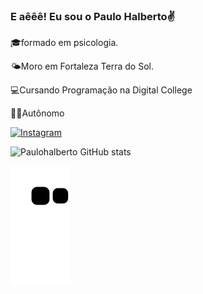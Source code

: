 ### E aêêê! Eu sou o Paulo Halberto✌️
🎓formado em psicologia.

🌤️Moro em Fortaleza Terra do Sol.

💻Cursando Programação na Digital College

👨‍💼Autônomo 

[![Instagram](https://img.shields.io/badge/Instagram-E4405F?style=for-the-badge&logo=instagram&logoColor=white)](https://instagram.com/paulohalbertoo)

![Paulohalberto GitHub stats](https://github-readme-stats.vercel.app/api?username=paulohalberto&show_icons=true&theme=gruvbox)

![ cobra gif ](https://github.com/devalexandre/devalexandre/blob/output/github-contribution-grid-snake.svg)

<!--
**paulohalberto/paulohalberto** is a ✨ _special_ ✨ repository because its `README.md` (this file) appears on your GitHub profile.

Here are some ideas to get you started:

- 🔭 I’m currently working on ...
- 🌱 I’m currently learning ...
- 👯 I’m looking to collaborate on ...
- 🤔 I’m looking for help with ...
- 💬 Ask me about ...
- 📫 How to reach me: ...
- 😄 Pronouns: ...
- ⚡ Fun fact: ...
-->
